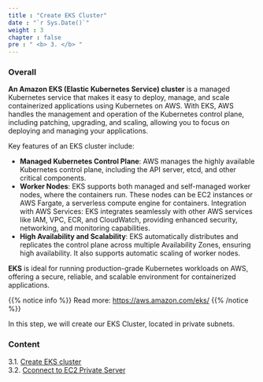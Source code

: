 ```yaml
---
title : "Create EKS Cluster"
date : "`r Sys.Date()`"
weight : 3
chapter : false
pre : " <b> 3. </b> "
---
```


### Overall
**An Amazon EKS (Elastic Kubernetes Service) cluster** is a managed Kubernetes service that makes it easy to deploy, manage, and scale containerized applications using Kubernetes on AWS. With EKS, AWS handles the management and operation of the Kubernetes control plane, including patching, upgrading, and scaling, allowing you to focus on deploying and managing your applications.

Key features of an EKS cluster include:

- **Managed Kubernetes Control Plane**: AWS manages the highly available Kubernetes control plane, including the API server, etcd, and other critical components.
- **Worker Nodes**: EKS supports both managed and self-managed worker nodes, where the containers run. These nodes can be EC2 instances or AWS Fargate, a serverless compute engine for containers.
Integration with AWS Services: EKS integrates seamlessly with other AWS services like IAM, VPC, ECR, and CloudWatch, providing enhanced security, networking, and monitoring capabilities.
- **High Availability and Scalability**: EKS automatically distributes and replicates the control plane across multiple Availability Zones, ensuring high availability. It also supports automatic scaling of worker nodes.

**EKS** is ideal for running production-grade Kubernetes workloads on AWS, offering a secure, reliable, and scalable environment for containerized applications.

{{% notice info %}}
Read more: https://aws.amazon.com/eks/
{{% /notice %}}

In this step, we will create our EKS Cluster, located in private subnets.

### Content
3.1. [Create EKS cluster](3.1-createekscluster/) \
3.2. [Cconnect to EC2 Private Server](3.2-private-instance/)